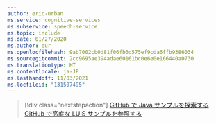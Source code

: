 ```yaml
---
author: eric-urban
ms.service: cognitive-services
ms.subservice: speech-service
ms.topic: include
ms.date: 01/27/2020
ms.author: eur
ms.openlocfilehash: 9ab7002cb0d81f06fb6d575ef9cda6ffb9386034
ms.sourcegitcommit: 2cc9695ae394adae60161bc0e6e0e166440a0730
ms.translationtype: HT
ms.contentlocale: ja-JP
ms.lasthandoff: 11/03/2021
ms.locfileid: "131507495"
---
```

> [!div class="nextstepaction"]
> [GitHub で Java サンプルを探索する](https://aka.ms/speech/github-java)
> [GitHub で高度な LUIS サンプルを参照する](https://github.com/Azure/pizza_luis_bot)
